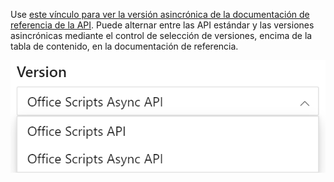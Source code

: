 Use [este vínculo para ver la versión asincrónica de la documentación de referencia de la API](/javascript/api/office-scripts/excelscript?view=office-scripts-async). Puede alternar entre las API estándar y las versiones asincrónicas mediante el control de selección de versiones, encima de la tabla de contenido, en la documentación de referencia.

![El control de selección de versiones en la documentación de referencia.](../images/reference-documentation-version-picker.png)
